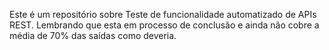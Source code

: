 Este é um repositório sobre Teste de funcionalidade automatizado de APIs REST.
Lembrando que esta em processo de conclusão e ainda não cobre a média de 70% das saídas como deveria.

